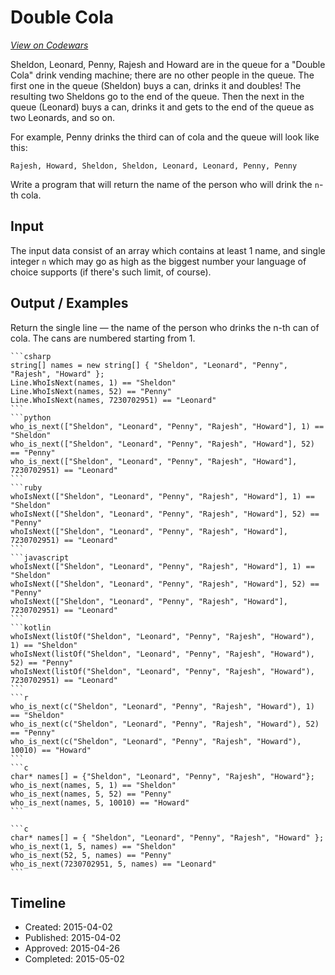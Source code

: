 # Double Cola
[*View on Codewars*](https://www.codewars.com/kata/double-cola)

Sheldon, Leonard, Penny, Rajesh and Howard are in the queue for a "Double Cola" drink vending machine; there are no other people in the queue. The first one in the queue (Sheldon) buys a can, drinks it and doubles! The resulting two Sheldons go to the end of the queue. Then the next in the queue (Leonard) buys a can, drinks it and gets to the end of the queue as two Leonards, and so on. 

For example, Penny drinks the third can of cola and the queue will look like this:
```
Rajesh, Howard, Sheldon, Sheldon, Leonard, Leonard, Penny, Penny
``` 
 
Write a program that will return the name of the person who will drink the `n`-th cola.

## Input

The input data consist of an array which contains at least 1 name, and single integer `n` which may go as high as the biggest number your language of choice supports (if there's such limit, of course).

## Output / Examples
Return the single line — the name of the person who drinks the n-th can of cola. The cans are numbered starting from 1. 

~~~if-not:nasm
```csharp
string[] names = new string[] { "Sheldon", "Leonard", "Penny", "Rajesh", "Howard" };
Line.WhoIsNext(names, 1) == "Sheldon"
Line.WhoIsNext(names, 52) == "Penny"
Line.WhoIsNext(names, 7230702951) == "Leonard"
```
```python
who_is_next(["Sheldon", "Leonard", "Penny", "Rajesh", "Howard"], 1) == "Sheldon"
who_is_next(["Sheldon", "Leonard", "Penny", "Rajesh", "Howard"], 52) == "Penny"
who_is_next(["Sheldon", "Leonard", "Penny", "Rajesh", "Howard"], 7230702951) == "Leonard"
```
```ruby
whoIsNext(["Sheldon", "Leonard", "Penny", "Rajesh", "Howard"], 1) == "Sheldon"
whoIsNext(["Sheldon", "Leonard", "Penny", "Rajesh", "Howard"], 52) == "Penny"
whoIsNext(["Sheldon", "Leonard", "Penny", "Rajesh", "Howard"], 7230702951) == "Leonard"
```
```javascript
whoIsNext(["Sheldon", "Leonard", "Penny", "Rajesh", "Howard"], 1) == "Sheldon"
whoIsNext(["Sheldon", "Leonard", "Penny", "Rajesh", "Howard"], 52) == "Penny"
whoIsNext(["Sheldon", "Leonard", "Penny", "Rajesh", "Howard"], 7230702951) == "Leonard"
```
```kotlin
whoIsNext(listOf("Sheldon", "Leonard", "Penny", "Rajesh", "Howard"), 1) == "Sheldon"
whoIsNext(listOf("Sheldon", "Leonard", "Penny", "Rajesh", "Howard"), 52) == "Penny"
whoIsNext(listOf("Sheldon", "Leonard", "Penny", "Rajesh", "Howard"), 7230702951) == "Leonard"
```
```r
who_is_next(c("Sheldon", "Leonard", "Penny", "Rajesh", "Howard"), 1) == "Sheldon"
who_is_next(c("Sheldon", "Leonard", "Penny", "Rajesh", "Howard"), 52) == "Penny"
who_is_next(c("Sheldon", "Leonard", "Penny", "Rajesh", "Howard"), 10010) == "Howard"
```
```c
char* names[] = {"Sheldon", "Leonard", "Penny", "Rajesh", "Howard"};
who_is_next(names, 5, 1) == "Sheldon"
who_is_next(names, 5, 52) == "Penny"
who_is_next(names, 5, 10010) == "Howard"
```
~~~
~~~if:nasm
```c
char* names[] = { "Sheldon", "Leonard", "Penny", "Rajesh", "Howard" };
who_is_next(1, 5, names) == "Sheldon"
who_is_next(52, 5, names) == "Penny"
who_is_next(7230702951, 5, names) == "Leonard"
```
~~~

## Timeline
- Created: 2015-04-02
- Published: 2015-04-02
- Approved: 2015-04-26
- Completed: 2015-05-02